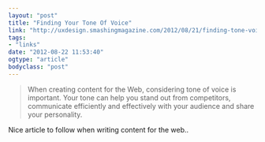 ```yaml
---
layout: "post"
title: "Finding Your Tone Of Voice"
link: "http://uxdesign.smashingmagazine.com/2012/08/21/finding-tone-voice/"
tags: 
- "links"
date: "2012-08-22 11:53:40"
ogtype: "article"
bodyclass: "post"
---
```


> When creating content for the Web, considering tone of voice is important. Your tone can help you stand out from competitors, communicate efficiently and effectively with your audience and share your personality.

Nice article to follow when writing content for the web..